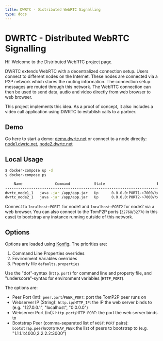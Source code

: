 ```yaml
---
title: DWRTC - Distributed WebRTC Signalling
type: docs
---
```


# DWRTC - Distributed WebRTC Signalling

Hi! Welcome to the Distributed WebRTC project page.

DWRTC extends WebRTC with a decentralized connection setup. Users connect to different nodes on the Internet. These nodes are connected via a P2P network which stores the routing information. The connection setup messages are routed through this network. The WebRTC connection can then be used to send data, audio and video directly from web browser to web browser.

This project implements this idea. As a proof of concept, it also includes a video call application using DWRTC to establish calls to a partner.

## Demo

Go here to start a demo: [demo.dwrtc.net](https://demo.dwrtc.net) or connect to a node directly: [node1.dwrtc.net](https://node1.dwrtc.net), [node2.dwrtc.net](https://node2.dwrtc.net)

## Local Usage

```sh
$ docker-compose up -d
$ docker-compose ps

    Name               Command           State                        Ports
-------------------------------------------------------------------------------------------------
dwrtc_node1_1   java -jar /app/app.jar   Up      0.0.0.0:PORT1->7000/tcp, 0.0.0.0:32770->7532/tcp
dwrtc_node2_1   java -jar /app/app.jar   Up      0.0.0.0:PORT2->7000/tcp, 0.0.0.0:32768->7532/tcp
```

Connect to `localhost:PORT1` for node1 and `localhost:PORT2` for node2 via a web browser. You can also connect to the TomP2P ports (`32768`/`32770` in this case) to bootstrap any instance running outside of this network.

## Options

Options are loaded using [Konfig](https://github.com/npryce/konfig). The priorities are:

1. Command Line Properties overrides
2. Environment Variables overrides
3. Property file `defaults.properties`

Use the "dot"-syntax (`http.port`) for command line and property file, and "underscore"-syntax for environment variables (`HTTP_PORT`).

The options are:

* Peer Port (Int): `peer.port`/`PEER_PORT`: port the TomP2P peer runs on
* Webserver IP (String): `http.ip`/`HTTP_IP`: the IP the web server binds to (e.g. "127.0.0.1", "localhost", "0.0.0.0")
* Webserver Port (Int): `http.port`/`HTTP_PORT`: the port the web server binds to
* Bootstrap Peer (comma-separated list of `HOST:PORT` pairs): `bootstrap.peer`/`BOOTSTRAP_PEER` the list of peers to bootstrap to (e.g. "1.1.1.1:4000,2.2.2.2:3000")
